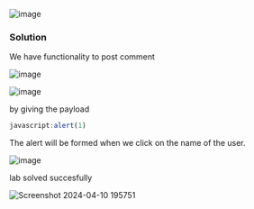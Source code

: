 ![image](https://github.com/RahulMMenon011/PortSwigger_Labs/assets/140642506/6629e5f9-ee12-4e9c-83de-28d4f9f15d2c)

### Solution

We have functionality to post comment

![image](https://github.com/RahulMMenon011/PortSwigger_Labs/assets/140642506/88dc9377-fefa-46f0-9024-e37834caf37a)

![image](https://github.com/RahulMMenon011/PortSwigger_Labs/assets/140642506/328b6ac7-af52-41f8-af99-58282afcd9d9)

by giving the payload 

```js
javascript:alert(1)
```
The alert will be formed when we click on the name of the user.

![image](https://github.com/RahulMMenon011/PortSwigger_Labs/assets/140642506/ff7e1b0c-6f93-4772-86a5-b01dc5e6f057)

lab solved succesfully

![Screenshot 2024-04-10 195751](https://github.com/RahulMMenon011/PortSwigger_Labs/assets/140642506/abc79516-0d77-47c1-b7a8-d38fd6d77139)

